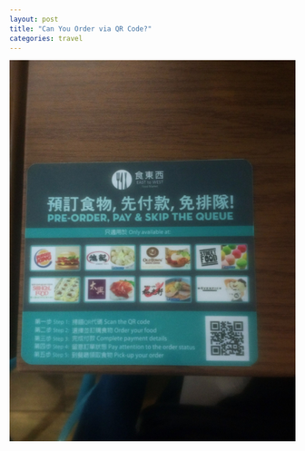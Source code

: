 ```yaml
---
layout: post
title: "Can You Order via QR Code?"
categories: travel
---
```


![Can You Order via QR Code](/assets/can-you-order-via-qr-code.jpg)
